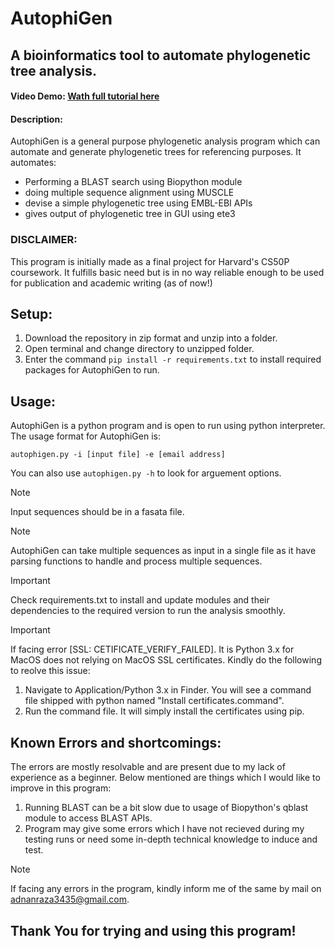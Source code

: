 # AutophiGen
## A bioinformatics tool to automate phylogenetic tree analysis.
#### Video Demo:  <a href = "https://youtu.be/Podl1cscvpE"> Wath full tutorial here</a>
#### Description:
AutophiGen is a general purpose phylogenetic analysis program which can automate and generate phylogenetic trees for referencing purposes. It automates:
* Performing a BLAST search using Biopython module
* doing multiple sequence alignment using MUSCLE
* devise a simple phylogenetic tree using EMBL-EBI APIs
* gives output of phylogenetic tree in GUI using ete3
### DISCLAIMER:
This program is initially made as a final project for Harvard's CS50P coursework. It fulfills basic need but is in no way reliable enough to be used for publication and academic writing (as of now!)
## Setup:
1. Download the repository in zip format and unzip into a folder.
2. Open terminal and change directory to unzipped folder.
3. Enter the command ```pip install -r requirements.txt``` to install required packages for AutophiGen to run.
## Usage:
AutophiGen is a python program and is open to run using python interpreter. The usage format for AutophiGen is: 
```
autophigen.py -i [input file] -e [email address]
```
You can also use ```autophigen.py -h``` to look for arguement options.
> [!NOTE]
> Input sequences should be in a fasata file.

> [!NOTE]
> AutophiGen can take multiple sequences as input in a single file as it have parsing functions to handle and process multiple sequences.
 
> [!IMPORTANT]
> Check requirements.txt to install and update modules and their dependencies to the required version to run the analysis smoothly.

> [!IMPORTANT]
> If facing error [SSL: CETIFICATE_VERIFY_FAILED]. It is Python 3.x for MacOS does not relying on MacOS SSL certificates. Kindly do the following to reolve this issue:
> 1. Navigate to Application/Python 3.x in Finder. You will see a command file shipped with python named "Install certificates.command".
> 2. Run the command file. It will simply install the certificates using pip.
## Known Errors and shortcomings:
The errors are mostly resolvable and are present due to my lack of experience as a beginner. Below mentioned are things which I would like to improve in this program:
1. Running BLAST can be a bit slow due to usage of Biopython's qblast module to access BLAST APIs.
2. Program may give some errors which I have not recieved during my testing runs or need some in-depth technical knowledge to induce and test.<br>
> [!NOTE]
> If facing any errors in the program, kindly inform me of the same by mail on adnanraza3435@gmail.com. <br>
## Thank You for trying and using this program!


    
